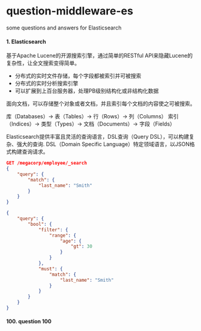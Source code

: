 # question-middleware-es
some questions and answers for Elasticsearch

#### 1. Elasticsearch
基于Apache Lucene的开源搜索引擎，通过简单的RESTful API来隐藏Lucene的复杂性，让全文搜索变得简单。
- 分布式的实时文件存储，每个字段都被索引并可被搜索
- 分布式的实时分析搜索引擎
- 可以扩展到上百台服务器，处理PB级别结构化或非结构化数据

面向文档，可以存储整个对象或者文档，并且索引每个文档的内容使之可被搜索。

库（Databases）-> 表（Tables）-> 行（Rows）-> 列（Columns）
索引（Indices）-> 类型（Types）-> 文档（Documents）-> 字段（Fields）

Elasticsearch提供丰富且灵活的查询语言，DSL查询（Query DSL），可以构建复杂、强大的查询.
DSL（Domain Specific Language）特定领域语言，以JSON格式构建查询请求。

```json
GET /megacorp/employee/_search
{
	"query": {
		"match": {
			"last_name": "Smith"
		}
	}
}

{
	"query": {
		"bool": {
			"filter": {
				"range": {
					"age": {
						"gt": 30
					}
				}
			},
			"must": {
				"match": {
					"last_name": "Smith"
				}
			}
		}
	}
}
```
#### 100. question 100
